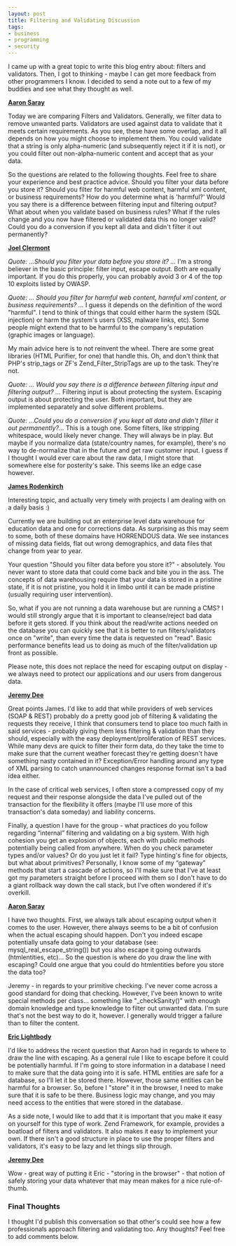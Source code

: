 ```yaml
---
layout: post
title: Filtering and Validating Discussion
tags:
- business
- programming
- security
---
```

I came up with a great topic to write this blog entry about: filters and validators.  Then, I got to thinking - maybe I can get more feedback from other programmers I know.  I decided to send a note out to a few of my buddies and see what they thought as well.  

**[Aaron Saray](http://aaronsaray.com)**

Today we are comparing Filters and Validators.  Generally, we filter data to remove unwanted parts.  Validators are used against data to validate that it meets certain requirements.  As you see, these have some overlap, and it all depends on how you might choose to implement them. You could validate that a string is only alpha-numeric (and subsequently reject it if it is not), or you could filter out non-alpha-numeric content and accept that as your data.

So the questions are related to the following thoughts.  Feel free to share your experience and best practice advice.  Should you filter your data before you store it?  Should you filter for harmful web content, harmful xml content, or business requirements?  How do you determine what is 'harmful?'  Would you say there is a difference between filtering input and filtering output?  What about when you validate based on business rules?  What if the rules change and you now have filtered or validated data this no longer valid?  Could you do a conversion if you kept all data and didn't filter it out permanently?

**[Joel Clermont](http://joelclermont.com)**

_Quote: ...Should you filter your data before you store it?  ..._
I'm a strong believer in the basic principle: filter input, escape output. Both are equally important. If you do this properly, you can probably avoid 3 or 4 of the top 10 exploits listed by OWASP.

_Quote: ... Should you filter for harmful web content, harmful xml content, or business requirements?  ..._
I guess it depends on the definition of the word "harmful". I tend to think of things that could either harm the system (SQL injection) or harm the system's users (XSS, malware links, etc). Some people might extend that to be harmful to the company's reputation (graphic images or language).

My main advice here is to not reinvent the wheel. There are some great libraries (HTML Purifier, for one) that handle this. Oh, and don't think that PHP's strip_tags or ZF's Zend_Filter_StripTags are up to the task. They're not.

_Quote: ... Would you say there is a difference between filtering input and filtering output? ..._
Filtering input is about protecting the system. Escaping output is about protecting the user. Both important, but they are implemented separately and solve different problems.

_Quote: ...Could you do a conversion if you kept all data and didn't filter it out permanently?..._
This is a tough one. Some filters, like stripping whitespace, would likely never change. They will always be in play. But maybe if you normalize data (state/country names, for example), there's no way to de-normalize that in the future and get raw customer input. I guess if I thought I would ever care about the raw data, I might store that somewhere else for posterity's sake. This seems like an edge case however.

**[James Rodenkirch](http://rodenkirch.com)**

Interesting topic, and actually very timely with projects I am dealing with on a daily basis :)

Currently we are building out an enterprise level data warehouse for education data and one for corrections data. As surprising as this may seem to some, both of these domains have HORRENDOUS data. We see instances of missing data fields, flat out wrong demographics, and data files that change from year to year.

Your question "Should you filter data before you store it?" - absolutely. You never want to store data that could come back and bite you in the ass. The concepts of data warehousing require that your data is stored in a pristine state, if it is not pristine, you hold it in limbo until it can be made pristine (usually requiring user intervention).

So, what if you are not running a data warehouse but are running a CMS? I would still strongly argue that it is important to cleanse/reject bad data before it gets stored. If you think about the read/write actions needed on the database you can quickly see that it is better to run filters/validators once on "write", than every time the data is requested on "read". Basic performance benefits lead us to doing as much of the filter/validation up front as possible.

Please note, this does not replace the need for escaping output on display - we always need to protect our applications and our users from dangerous data. 

**[Jeremy Dee](http://twitter.com/akadeej)**

Great points James. I'd like to add that while providers of web services (SOAP & REST) probably do a pretty good job of filtering & validating the requests they receive, I think that consumers tend to place too much faith in said services - probably giving them less filtering & validation than they should, especially with the easy deployment/proliferation of REST services. While many devs are quick to filter their form data, do they take the time to make sure that the current weather forecast they're getting doesn't have something nasty contained in it?  Exception/Error handling around any type of XML parsing to catch unannounced changes response format isn't a bad idea either.

In the case of critical web services, I often store a compressed copy of my request and their response alongside the data I've pulled out of the transaction for the flexibility it offers (maybe I'll use more of this transaction's data someday) and liability concerns.

Finally, a question I have for the group - what practices do you follow regarding “internal” filtering and validating on a big system. With high cohesion you get an explosion of objects, each with public methods potentially being called from anywhere. When do you check parameter types and/or values? Or do you just let it fail? Type hinting's fine for objects, but what about primitives? Personally, I know some of my “gateway” methods that start a cascade of actions, so I'll make sure that I've at least got my parameters straight before I proceed with them so I don't have to do a giant rollback way down the call stack, but I've often wondered if it's overkill. 

**[Aaron Saray](http://aaronsaray.com)**

I have two thoughts.  First, we always talk about escaping output when it comes to the user.  However, there always seems to be a bit of confusion when the actual escaping should happen.  Don't you indeed escape potentially unsafe data going to your database (see: mysql_real_escape_string()) but you also escape it going outwards (htmlentities, etc)... So the question is where do you draw the line with escaping?  Could one argue that you could do htmlentities before you store the data too?

Jeremy - in regards to your primitive checking.  I've never come across a good standard for doing that checking.  However, I've been known to write special methods per class... something like "_checkSanity()" with enough domain knowledge and type knowledge to filter out unwanted data.  I'm sure that's not the best way to do it, however.  I generally would trigger a failure than to filter the content.

**[Eric Lightbody](http://ericlightbody.com)**

I'd like to address the recent question that Aaron had in regards to where to draw the line with escaping. As a general rule I like to escape before it could be potentially harmful. If I'm going to store information in a database I need to make sure that the data going into it is safe. HTML entities are safe for a database, so I'll let it be stored there. However, those same entities can be harmful for a browser. So, before I "store" it in the browser, I need to make sure that it is safe to be there.   Business logic may change, and you may need access to the entities that were stored in the database.

As a side note, I would like to add that it is important that you make it easy on yourself for this type of work. Zend Framework, for example, provides a boatload of filters and validators. It also makes it easy to implement your own. If there isn't a good structure in place to use the proper filters and validators, it's easy to be lazy and let things slip through.

**[Jeremy Dee](http://twitter.com/akadeej)**

Wow - great way of putting it Eric - "storing in the browser" - that notion of safely storing your data whatever that may mean makes for a nice rule-of-thumb. 

### Final Thoughts

I thought I'd publish this conversation so that other's could see how a few professionals approach filtering and validating too.  Any thoughts?  Feel free to add comments below.
